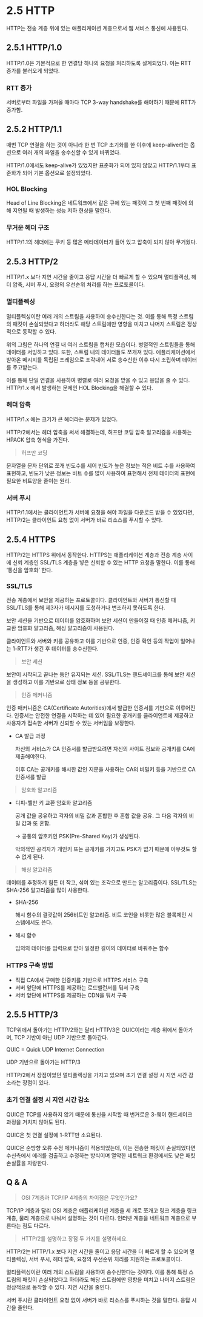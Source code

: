# 2.5 HTTP

HTTP는 전송 계층 위에 있는 애플리케이션 계층으로서 웹 서비스 통신에 사용된다.

## 2.5.1 HTTP/1.0

HTTP/1.0은 기본적으로 한 연결당 하나의 요청을 처리하도록 설계되었다. 이는 RTT 증가를 불러오게 되었다.

### RTT 증가


서버로부터 파일을 가져올 때마다 TCP 3-way handshake를 해야하기 때문에 RTT가 증가함.

## 2.5.2 HTTP/1.1

매번 TCP 연결을 하는 것이 아니라 한 번 TCP 초기화를 한 이후에 keep-alive라는 옵션으로 여러 개의 파일을 송수신할 수 있게 바뀌었다. 

HTTP/1.0에서도 keep-alive가 있었지만 표준화가 되어 있지 않았고 HTTP/1.1부터 표준화가 되어 기본 옵션으로 설정되었다.

### HOL Blocking

Head of Line Blocking은 네트워크에서 같은 큐에 있는 패킷이 그 첫 번째 패킷에 의해 지연될 때 발생하는 성능 저하 현상을 말한다.

### 무거운 헤더 구조

HTTP/1.1의 헤더에는 쿠키 등 많은 메타데이터가 들어 있고 압축이 되지 않아 무거웠다.

## 2.5.3 HTTP/2

HTTP/1.x 보다 지연 시간을 줄이고 응답 시간을 더 빠르게 할 수 있으며 멀티플렉싱, 헤더 압축, 서버 푸시, 요청의 우선순위 처리를 하는 프로토콜이다.

### 멀티플렉싱

멀티플렉싱이란 여러 개의 스트림을 사용하여 송수신한다는 것. 이를 통해 특정 스트림의 패킷이 손실되었다고 하더라도 해당 스트림에만 영향을 미치고 나머지 스트림은 정상적으로 동작할 수 있다.


위의 그림은 하나의 연결 내 여러 스트림을 캡처한 모습이다. 병렬적인 스트림들을 통해 데이터를 서빙하고 있다. 또한, 스트림 내의 데이터들도 쪼개져 있다. 애플리케이션에서 받아온 메시지를 독립된 프레임으로 조각내어 서로 송수신한 이후 다시 조립하며 데이터를 주고받는다.

이를 통해 단일 연결을 사용하여 병렬로 여러 요청을 받을 수 있고 응답을 줄 수 있다. HTTP/1.x 에서 발생하는 문제인 HOL Blocking을 해결할 수 있다.

### 헤더 압축

HTTP/1.x 에는 크기가 큰 헤더라는 문제가 있었다.

HTTP/2에서는 헤더 압축을 써서 해결하는데, 허프만 코딩 압축 알고리즘을 사용하는 HPACK 압축 형식을 가진다.

> 허프만 코딩
> 

문자열을 문자 단위로 쪼개 빈도수를 세어 빈도가 높은 정보는 적은 비트 수를 사용하여 표현하고, 빈도가 낮은 정보는 비트 수를 많이 사용하여 표현해서 전체 데이터의 표현에 필요한 비트양을 줄이는 원리.

### 서버 푸시

HTTP/1.1에서는 클라이언트가 서버에 요청을 해야 파일을 다운로드 받을 수 있었다면, HTTP/2는 클라이언트 요청 없이 서버가 바로 리소스를 푸시할 수 있다.


## 2.5.4 HTTPS

HTTP/2는 HTTPS 위에서 동작한다. HTTPS는 애플리케이션 계층과 전송 계층 사이에 신뢰 계층인 SSL/TLS 계층을 넣은 신뢰할 수 있는 HTTP 요청을 말한다. 이를 통해 ‘통신을 암호화’ 한다.

### SSL/TLS

전송 계층에서 보안을 제공하는 프로토콜이다. 클라이언트와 서버가 통신할 때 SSL/TLS를 통해 제3자가 메시지를 도청하거나 변조하지 못하도록 한다.

보안 세션을 기반으로 데이터를 암호화하며 보안 세션이 만들어질 때 인증 메커니즘, 키 교환 암호화 알고리즘, 해싱 알고리즘이 사용된다.

클라이언트와 서버와 키를 공유하고 이를 기반으로 인증, 인증 확인 등의 작업이 일어나는 1-RTT가 생긴 후 데이터를 송수신한다.

> 보안 세션
> 

보안이 시작되고 끝나는 동안 유지되는 세션. SSL/TLS는 핸드셰이크를 통해 보안 세션을 생성하고 이를 기반으로 상태 정보 등을 공유한다.

> 인증 메커니즘
> 

인증 매커니즘은 CA(Certificate Autorities)에서 발급한 인증서를 기반으로 이루어진다. 
인증서는 안전한 연결을 시작하는 데 있어 필요한 공개키를 클라이언트에 제공하고 사용자가 접속한 서버가 신뢰할 수 있는 서버임을 보장한다.

- CA 발급 과정
    
    자신의 서비스가 CA 인증서를 발급받으려면 자신의 사이트 정보와 공개키를 CA에 제출해야한다.
    
    이후 CA는 공개키를 해시한 값인 지문을 사용하는 CA의 비밀키 등을 기반으로 CA 인증서를 발급
    

> 암호화 알고리즘
> 
- 디피-헬만 키 교환 암호화 알고리즘
    
    공개 값을 공유하고 각자의 비밀 값과 혼합한 후 혼합 값을 공유. 그 다음 각자의 비밀 값과 또 혼합.
    
    → 공통의 암호키인 PSK(Pre-Shared Key)가 생성된다.
    
    악의적인 공격자가 개인키 또는 공개키를 가지고도 PSK가 없기 때문에 아무것도 할 수 없게 된다.
    

> 해싱 알고리즘
> 

데이터를 추정하기 힘든 더 작고, 섞여 있는 조각으로 만드는 알고리즘이다. SSL/TLS는 SHA-256 알고리즘을 많이 사용한다.

- SHA-256
    
    해시 함수의 결괏값이 256비트인 알고리즘. 비트 코인을 비롯한 많은 블록체인 시스템에서도 쓴다.
    
- 해시 함수
    
    임의의 데이터를 입력으로 받아 일정한 길이의 데이터로 바꿔주는 함수
    

### HTTPS 구축 방법

- 직접 CA에서 구매한 인증키를 기반으로 HTTPS 서비스 구축
- 서버 앞단에 HTTPS를 제공하는 로드밸런서를 둬서 구축
- 서버 앞단에 HTTPS를 제공하는 CDN을 둬서 구축

## 2.5.5 HTTP/3

TCP위에서 돌아가는 HTTP/2와는 달리 HTTP/3은 QUIC이라는 계층 위에서 돌아가며, TCP 기반이 아닌 UDP 기반으로 돌아간다.

QUIC = Quick UDP Internet Connection


UDP 기반으로 돌아가는 HTTP/3

HTTP/2에서 장점이었던 멀티플렉싱을 가지고 있으며 초기 연결 설정 시 지연 시간 감소라는 장점이 있다.

### 초기 연결 설정 시 지연 시간 감소

QUIC은 TCP를 사용하지 않기 때문에 통신을 시작할 때 번거로운 3-웨이 핸드셰이크 과정을 거치지 않아도 된다.

QUIC은 첫 연결 설정에 1-RTT만 소요된다. 

QUIC은 순방향 오류 수정 메커니즘이 적용되었는데, 이는 전송한 패킷이 손실되었다면 수신측에서 에러를 검출하고 수정하는 방식이며 열악한 네트워크 환경에서도 낮은 패킷 손실률을 자랑한다.

## Q & A

> OSI 7계층과 TCP/IP 4계층의 차이점은 무엇인가요?
> 

TCP/IP 계층과 달리 OSI 계층은 애플리케이션 계층을 세 개로 쪼개고 링크 계층을 링크 계층, 물리 계층으로 나눠서 설명하는 것이 다르다. 인터넷 계층을 네트워크 계층으로 부른다는 점도 다르다.

> HTTP/2를 설명하고 장점 두 가지를 설명하세요.
> 

HTTP/2는 HTTP/1.x 보다 지연 시간을 줄이고 응답 시간을 더 빠르게 할 수 있으며 멀티플렉싱, 서버 푸시, 헤더 압축, 요청의 우선순위 처리를 지원하는 프로토콜이다.

멀티플렉싱이란 여러 개의 스트림을 사용하여 송수신한다는 것이다. 이를 통해 특정 스트림의 패킷이 손실되었다고 하더라도 해당 스트림에만 영향을 미치고 나머지 스트림은 정상적으로 동작할 수 있다. 지연 시간을 줄인다.

서버 푸시란 클라이언트 요청 없이 서버가 바로 리소스를 푸시하는 것을 말한다. 응답 시간을 줄인다.
